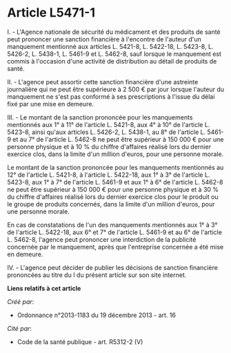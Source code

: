 # Article L5471-1

I. - L'Agence nationale de sécurité du médicament et des produits de santé peut prononcer une sanction financière à
l'encontre de l'auteur d'un manquement mentionné aux articles L. 5421-8, L. 5422-18, L. 5423-8, L. 5426-2, L. 5438-1, L.
5461-9 et L. 5462-8, sauf lorsque le manquement est commis à l'occasion d'une activité de distribution au détail de produits
de santé. 

II. - L'agence peut assortir cette sanction financière d'une astreinte journalière qui ne peut être supérieure à 2 500 € par
jour lorsque l'auteur du manquement ne s'est pas conformé à ses prescriptions à l'issue du délai fixé par une mise en
demeure. 

III. - Le montant de la sanction prononcée pour les manquements mentionnés aux 1° à 11° de l'article L. 5421-8, aux 4° à 10°
de l'article L. 5423-8, ainsi qu'aux articles L. 5426-2, L. 5438-1, au 8° de l'article L. 5461-9 et au 7° de l'article L.
5462-8 ne peut être supérieur à 150 000 € pour une personne physique et à 10 % du chiffre d'affaires réalisé lors du dernier
exercice clos, dans la limite d'un million d'euros, pour une personne morale. 

Le montant de la sanction prononcée pour les manquements mentionnés au 12° de l'article L. 5421-8, à l'article L. 5422-18,
aux 1° à 3° de l'article L. 5423-8, aux 1° à 7° de l'article L. 5461-9 et aux 1° à 6° de l'article L. 5462-8 ne peut être
supérieur à 150 000 € pour une personne physique et à 30 % du chiffre d'affaires réalisé lors du dernier exercice clos pour
le produit ou le groupe de produits concernés, dans la limite d'un million d'euros, pour une personne morale. 

En cas de constatations de l'un des manquements mentionnés aux 1° à 3° de l'article L. 5422-18, aux 6° et 7° de l'article L.
5461-9 et au 6° de l'article L. 5462-8, l'agence peut prononcer une interdiction de la publicité concernée par le manquement,
après que l'entreprise concernée a été mise en demeure. 

IV. - L'agence peut décider de publier les décisions de sanction financière prononcées au titre du I du présent article sur
son site internet.

**Liens relatifs à cet article**

_Créé par_:

  - Ordonnance n°2013-1183 du 19 décembre 2013 - art. 16

_Cité par_:

  - Code de la santé publique - art. R5312-2 (V)

